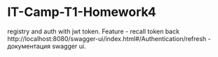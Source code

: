 # IT-Camp-T1-Homework4
registry and auth with jwt token. Feature - recall token back
http://localhost:8080/swagger-ui/index.html#/Authentication/refresh - документация swagger ui.
